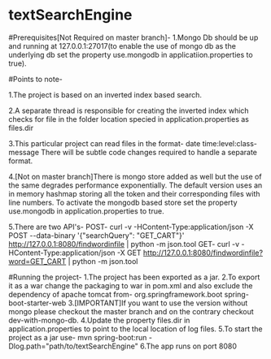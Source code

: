 # textSearchEngine

#Prerequisites[Not Required on master branch]-
1.Mongo Db should be up and running at 127.0.0.1:27017(to enable the use of mongo db as the underlying db set the property use.mongodb in applicatiion.properties to true).


#Points to note-

1.The project is based on an inverted index based search.

2.A separate thread is responsible for creating the inverted index which checks for file in the folder location specied in application.properties as
 files.dir

3.This particular project can read files in the format- date time:level:class-message
 There will be subtle code changes required to handle a separate format.

4.[Not on master branch]There is mongo store added as well but the use of the same degrades performance exponentially.
 The default version uses an in memory hashmap storing all the token and their corresponding files with line numbers.
 To activate the mongodb based store set the property use.mongodb in application.properties to true.

5.There are two API's-
 POST-
 curl -v -HContent-Type:application/json -X POST --data-binary '{"searchQuery": "GET_CART"}' http://127.0.0.1:8080/findwordinfile | python -m json.tool
 GET-
 curl -v -HContent-Type:application/json -X GET  http://127.0.0.1:8080/findwordinfile?word=GET_CART | python -m json.tool

#Running the project-
1.The project has been exported as a jar.
2.To export it as a war change the packaging to war in pom.xml and also exclude the dependency of apache tomcat from-
 <dependency>
      <groupId>org.springframework.boot</groupId>
      <artifactId>spring-boot-starter-web</artifactId>
  </dependency>
3.[IMPORTANT]If you want to use the version without mongo please checkout the master branch and on the contrary checkout dev-with-mongo-db.
4.Update the property files.dir in application.properties to point to the local location of log files.
5.To start the project as a jar use-
         mvn spring-boot:run -Dlog.path="path/to/textSearchEngine"
6.The app runs on port 8080
